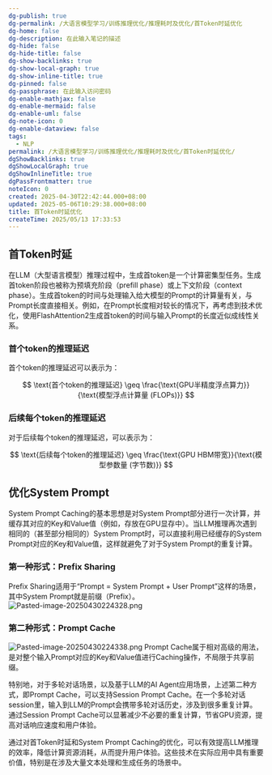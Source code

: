```yaml
---
dg-publish: true
dg-permalink: /大语言模型学习/训练推理优化/推理耗时及优化/首Token时延优化
dg-home: false
dg-description: 在此输入笔记的描述
dg-hide: false
dg-hide-title: false
dg-show-backlinks: true
dg-show-local-graph: true
dg-show-inline-title: true
dg-pinned: false
dg-passphrase: 在此输入访问密码
dg-enable-mathjax: false
dg-enable-mermaid: false
dg-enable-uml: false
dg-note-icon: 0
dg-enable-dataview: false
tags:
  - NLP
permalink: /大语言模型学习/训练推理优化/推理耗时及优化/首Token时延优化/
dgShowBacklinks: true
dgShowLocalGraph: true
dgShowInlineTitle: true
dgPassFrontmatter: true
noteIcon: 0
created: 2025-04-30T22:42:44.000+08:00
updated: 2025-05-06T10:29:38.000+08:00
title: 首Token时延优化
createTime: 2025/05/13 17:33:53
---
```




## 首Token时延
在LLM（大型语言模型）推理过程中，生成首token是一个计算密集型任务。生成首token阶段也被称为预填充阶段（prefill phase）或上下文阶段（context phase）。生成首token的时间与处理输入给大模型的Prompt的计算量有关，与Prompt长度直接相关。例如，在Prompt长度相对较长的情况下，再考虑到技术优化，使用FlashAttention2生成首token的时间与输入Prompt的长度近似成线性关系。

### 首个token的推理延迟
首个token的推理延迟可以表示为：

$$
\text{首个token的推理延迟} \geq \frac{\text{GPU半精度浮点算力}}{\text{模型浮点计算量 (FLOPs)}}
$$


### 后续每个token的推理延迟
对于后续每个token的推理延迟，可以表示为：

$$
\text{后续每个token的推理延迟} \geq \frac{\text{GPU HBM带宽}}{\text{模型参数量 (字节数)}}
$$



## 优化System Prompt
System Prompt Caching的基本思想是对System Prompt部分进行一次计算，并缓存其对应的Key和Value值（例如，存放在GPU显存中）。当LLM推理再次遇到相同的（甚至部分相同的）System Prompt时，可以直接利用已经缓存的System Prompt对应的Key和Value值，这样就避免了对于System Prompt的重复计算。

### 第一种形式：Prefix Sharing
Prefix Sharing适用于“Prompt = System Prompt + User Prompt”这样的场景，其中System Prompt就是前缀（Prefix）。
![Pasted-image-20250430224328.png](../../.vuepress/public/img/user/%E9%99%84%E4%BB%B6/Pasted%20image%2020250430224328.png)


### 第二种形式：Prompt Cache
![Pasted-image-20250430224338.png](../../.vuepress/public/img/user/%E9%99%84%E4%BB%B6/Pasted%20image%2020250430224338.png)
Prompt Cache属于相对高级的用法，是对整个输入Prompt对应的Key和Value值进行Caching操作，不局限于共享前缀。

特别地，对于多轮对话场景，以及基于LLM的AI Agent应用场景，上述第二种方式，即Prompt Cache，可以支持Session Prompt Cache。在一个多轮对话session里，输入到LLM的Prompt会携带多轮对话历史，涉及到很多重复计算。通过Session Prompt Cache可以显著减少不必要的重复计算，节省GPU资源，提高对话响应速度和用户体验。

通过对首Token时延和System Prompt Caching的优化，可以有效提高LLM推理的效率，降低计算资源消耗，从而提升用户体验。这些技术在实际应用中具有重要价值，特别是在涉及大量文本处理和生成任务的场景中。
